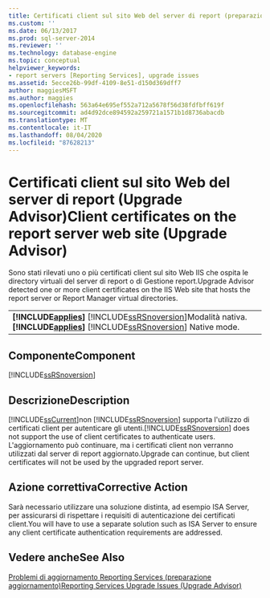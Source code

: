 ```yaml
---
title: Certificati client sul sito Web del server di report (preparazione aggiornamento) | Microsoft Docs
ms.custom: ''
ms.date: 06/13/2017
ms.prod: sql-server-2014
ms.reviewer: ''
ms.technology: database-engine
ms.topic: conceptual
helpviewer_keywords:
- report servers [Reporting Services], upgrade issues
ms.assetid: 5ecce26b-99df-4109-8e51-d150d369dff7
author: maggiesMSFT
ms.author: maggies
ms.openlocfilehash: 563a64e695ef552a712a5678f56d38fdfbff619f
ms.sourcegitcommit: ad4d92dce894592a259721a1571b1d8736abacdb
ms.translationtype: MT
ms.contentlocale: it-IT
ms.lasthandoff: 08/04/2020
ms.locfileid: "87628213"
---
```

# <a name="client-certificates-on-the-report-server-web-site-upgrade-advisor"></a><span data-ttu-id="7b8b3-102">Certificati client sul sito Web del server di report (Upgrade Advisor)</span><span class="sxs-lookup"><span data-stu-id="7b8b3-102">Client certificates on the report server web site (Upgrade Advisor)</span></span>
  <span data-ttu-id="7b8b3-103">Sono stati rilevati uno o più certificati client sul sito Web IIS che ospita le directory virtuali del server di report o di Gestione report.</span><span class="sxs-lookup"><span data-stu-id="7b8b3-103">Upgrade Advisor detected one or more client certificates on the IIS Web site that hosts the report server or Report Manager virtual directories.</span></span>  
  
||  
|-|  
|<span data-ttu-id="7b8b3-104">**[!INCLUDE[applies](../../includes/applies-md.md)]**  [!INCLUDE[ssRSnoversion](../../includes/ssrsnoversion-md.md)]Modalità nativa.</span><span class="sxs-lookup"><span data-stu-id="7b8b3-104">**[!INCLUDE[applies](../../includes/applies-md.md)]**  [!INCLUDE[ssRSnoversion](../../includes/ssrsnoversion-md.md)] Native mode.</span></span>|  
  
## <a name="component"></a><span data-ttu-id="7b8b3-105">Componente</span><span class="sxs-lookup"><span data-stu-id="7b8b3-105">Component</span></span>  
 [!INCLUDE[ssRSnoversion](../../includes/ssrsnoversion-md.md)]  
  
## <a name="description"></a><span data-ttu-id="7b8b3-106">Descrizione</span><span class="sxs-lookup"><span data-stu-id="7b8b3-106">Description</span></span>  
 [!INCLUDE[ssCurrent](../../includes/sscurrent-md.md)]<span data-ttu-id="7b8b3-107">non [!INCLUDE[ssRSnoversion](../../includes/ssrsnoversion-md.md)] supporta l'utilizzo di certificati client per autenticare gli utenti.</span><span class="sxs-lookup"><span data-stu-id="7b8b3-107">[!INCLUDE[ssRSnoversion](../../includes/ssrsnoversion-md.md)] does not support the use of client certificates to authenticate users.</span></span> <span data-ttu-id="7b8b3-108">L'aggiornamento può continuare, ma i certificati client non verranno utilizzati dal server di report aggiornato.</span><span class="sxs-lookup"><span data-stu-id="7b8b3-108">Upgrade can continue, but client certificates will not be used by the upgraded report server.</span></span>  
  
## <a name="corrective-action"></a><span data-ttu-id="7b8b3-109">Azione correttiva</span><span class="sxs-lookup"><span data-stu-id="7b8b3-109">Corrective Action</span></span>  
 <span data-ttu-id="7b8b3-110">Sarà necessario utilizzare una soluzione distinta, ad esempio ISA Server, per assicurarsi di rispettare i requisiti di autenticazione dei certificati client.</span><span class="sxs-lookup"><span data-stu-id="7b8b3-110">You will have to use a separate solution such as ISA Server to ensure any client certificate authentication requirements are addressed.</span></span>  
  
## <a name="see-also"></a><span data-ttu-id="7b8b3-111">Vedere anche</span><span class="sxs-lookup"><span data-stu-id="7b8b3-111">See Also</span></span>  
 [<span data-ttu-id="7b8b3-112">Problemi di aggiornamento Reporting Services &#40;preparazione aggiornamento&#41;</span><span class="sxs-lookup"><span data-stu-id="7b8b3-112">Reporting Services Upgrade Issues &#40;Upgrade Advisor&#41;</span></span>](../../../2014/sql-server/install/reporting-services-upgrade-issues-upgrade-advisor.md)  
  
  

